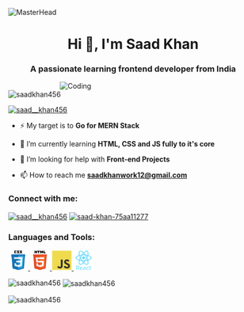 ![MasterHead](https://i.redd.it/1d11s820dgm91.gif)
<h1 align="center">Hi 👋, I'm Saad Khan</h1>
<h3 align="center">A passionate learning frontend developer from India</h3>
<img align="right" alt="Coding" width="400" src="https://cdn.dribbble.com/users/1162077/screenshots/3848914/programmer.gif">


<p align="left"> <img src="https://komarev.com/ghpvc/?username=saadkhan456&label=Profile%20views&color=0e75b6&style=flat" alt="saadkhan456" /> </p>

<p align="left"> <a href="https://twitter.com/saad__khan456" target="blank"><img src="https://img.shields.io/twitter/follow/saad__khan456?logo=twitter&style=for-the-badge" alt="saad__khan456" /></a> </p>

- ⚡ My target is to **Go for MERN Stack**

- 🌱 I’m currently learning **HTML, CSS and JS fully to it's core**

- 🤝 I’m looking for help with **Front-end Projects**

- 📫 How to reach me **saadkhanwork12@gmail.com**

<h3 align="left">Connect with me:</h3>
<p align="left">
<a href="https://twitter.com/saad__khan456" target="blank"><img align="center" src="https://raw.githubusercontent.com/rahuldkjain/github-profile-readme-generator/master/src/images/icons/Social/twitter.svg" alt="saad__khan456" height="30" width="40" /></a>
<a href="https://linkedin.com/in/saad-khan-75aa11277" target="blank"><img align="center" src="https://raw.githubusercontent.com/rahuldkjain/github-profile-readme-generator/master/src/images/icons/Social/linked-in-alt.svg" alt="saad-khan-75aa11277" height="30" width="40" /></a>
</p>

<h3 align="left">Languages and Tools:</h3>
<p align="left"> <a href="https://www.w3schools.com/css/" target="_blank" rel="noreferrer"> <img src="https://raw.githubusercontent.com/devicons/devicon/master/icons/css3/css3-original-wordmark.svg" alt="css3" width="40" height="40"/> </a> <a href="https://www.w3.org/html/" target="_blank" rel="noreferrer"> <img src="https://raw.githubusercontent.com/devicons/devicon/master/icons/html5/html5-original-wordmark.svg" alt="html5" width="40" height="40"/> </a> <a href="https://developer.mozilla.org/en-US/docs/Web/JavaScript" target="_blank" rel="noreferrer"> <img src="https://raw.githubusercontent.com/devicons/devicon/master/icons/javascript/javascript-original.svg" alt="javascript" width="40" height="40"/> </a> <a href="https://reactjs.org/" target="_blank" rel="noreferrer"> <img src="https://raw.githubusercontent.com/devicons/devicon/master/icons/react/react-original-wordmark.svg" alt="react" width="40" height="40"/> </a> </p>

<p><img align="left" src="https://github-readme-stats.vercel.app/api/top-langs?username=saadkhan456&show_icons=true&locale=en&layout=compact" alt="saadkhan456" /></p>

<p>&nbsp;<img align="center" src="https://github-readme-stats.vercel.app/api?username=saadkhan456&show_icons=true&locale=en" alt="saadkhan456" /></p>

<p><img align="center" src="https://github-readme-streak-stats.herokuapp.com/?user=saadkhan456&" alt="saadkhan456" /></p>
